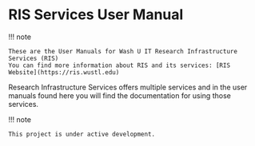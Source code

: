 # RIS Services User Manual

!!! note

    These are the User Manuals for Wash U IT Research Infrastructure Services (RIS)
    You can find more information about RIS and its services: [RIS Website](https://ris.wustl.edu)

Research Infrastructure Services offers multiple services and in the user manuals found here
you will find the documentation for using those services.

!!! note

    This project is under active development.
